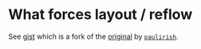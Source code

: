 # What forces layout / reflow

See [gist](https://gist.github.com/qkaseman/24d57a43246c16d12c9136c75be3115c)
which is a fork of the
[original](https://gist.github.com/paulirish/5d52fb081b3570c81e3a) by
[`paulirish`](https://gist.github.com/paulirish).
